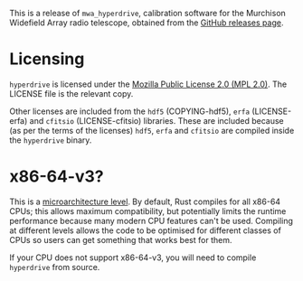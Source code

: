 This is a release of `mwa_hyperdrive`, calibration software for the Murchison
Widefield Array radio telescope, obtained from the [GitHub releases
page](https://github.com/MWATelescope/mwa_hyperdrive/releases).

# Licensing

`hyperdrive` is licensed under the [Mozilla Public License 2.0 (MPL
2.0)](https://www.mozilla.org/en-US/MPL/2.0/). The LICENSE file is the relevant
copy.

Other licenses are included from the `hdf5` (COPYING-hdf5), `erfa`
(LICENSE-erfa) and `cfitsio` (LICENSE-cfitsio) libraries. These are included
because (as per the terms of the licenses) `hdf5`, `erfa` and `cfitsio` are
compiled inside the `hyperdrive` binary.

# x86-64-v3?

This is a [microarchitecture
level](https://en.wikipedia.org/wiki/X86-64#Microarchitecture_levels). By
default, Rust compiles for all x86-64 CPUs; this allows maximum compatibility,
but potentially limits the runtime performance because many modern CPU features
can't be used. Compiling at different levels allows the code to be optimised for
different classes of CPUs so users can get something that works best for them.

If your CPU does not support x86-64-v3, you will need to compile `hyperdrive`
from source.
